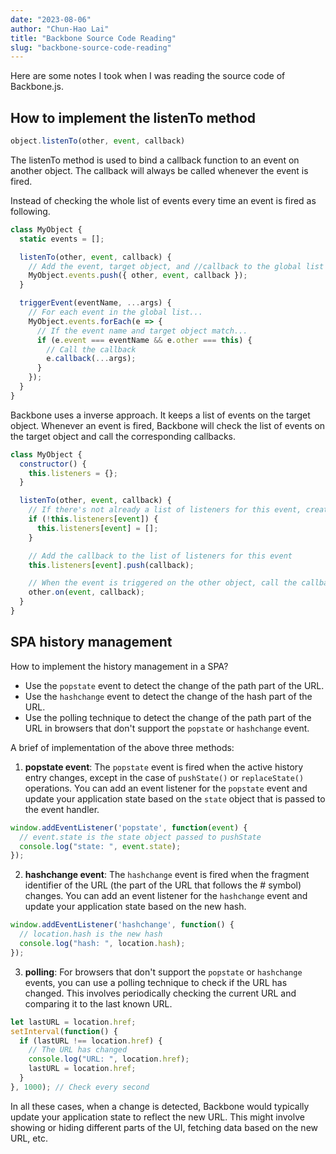 ```yaml
--- 
date: "2023-08-06"
author: "Chun-Hao Lai"
title: "Backbone Source Code Reading"
slug: "backbone-source-code-reading"
---
```


Here are some notes I took when I was reading the source code of Backbone.js.

## How to implement the listenTo method

```javascript
object.listenTo(other, event, callback)  
```

The listenTo method is used to bind a callback function to an event on another object. The callback will always be called whenever the event is fired.

Instead of checking the whole list of events every time an event is fired as following.

```javascript
class MyObject {
  static events = [];

  listenTo(other, event, callback) {
    // Add the event, target object, and //callback to the global list of events
    MyObject.events.push({ other, event, callback });
  }

  triggerEvent(eventName, ...args) {
    // For each event in the global list...
    MyObject.events.forEach(e => {
      // If the event name and target object match...
      if (e.event === eventName && e.other === this) {
        // Call the callback
        e.callback(...args);
      }
    });
  }
}
```

Backbone uses a inverse approach. It keeps a list of events on the target object. Whenever an event is fired, Backbone will check the list of events on the target object and call the corresponding callbacks.

```javascript
class MyObject {
  constructor() {
    this.listeners = {};
  }

  listenTo(other, event, callback) {
    // If there's not already a list of listeners for this event, create one
    if (!this.listeners[event]) {
      this.listeners[event] = [];
    }

    // Add the callback to the list of listeners for this event
    this.listeners[event].push(callback);

    // When the event is triggered on the other object, call the callback
    other.on(event, callback);
  }
}
```

## SPA history management

How to implement the history management in a SPA?

- Use the `popstate` event to detect the change of the path part of the URL.
- Use the `hashchange` event to detect the change of the hash part of the URL.
- Use the polling technique to detect the change of the path part of the URL in browsers that don't support the `popstate` or `hashchange` event.

A brief of implementation of the above three methods:

1. **popstate event**: The `popstate` event is fired when the active history entry changes, except in the case of `pushState()` or `replaceState()` operations. You can add an event listener for the `popstate` event and update your application state based on the `state` object that is passed to the event handler.

```javascript
window.addEventListener('popstate', function(event) {
  // event.state is the state object passed to pushState
  console.log("state: ", event.state);
});
```

2. **hashchange event**: The `hashchange` event is fired when the fragment identifier of the URL (the part of the URL that follows the # symbol) changes. You can add an event listener for the `hashchange` event and update your application state based on the new hash.

```javascript
window.addEventListener('hashchange', function() {
  // location.hash is the new hash
  console.log("hash: ", location.hash);
});
```

3. **polling**: For browsers that don't support the `popstate` or `hashchange` events, you can use a polling technique to check if the URL has changed. This involves periodically checking the current URL and comparing it to the last known URL.

```javascript
let lastURL = location.href;
setInterval(function() {
  if (lastURL !== location.href) {
    // The URL has changed
    console.log("URL: ", location.href);
    lastURL = location.href;
  }
}, 1000); // Check every second
```

In all these cases, when a change is detected, Backbone would typically update your application state to reflect the new URL. This might involve showing or hiding different parts of the UI, fetching data based on the new URL, etc.
